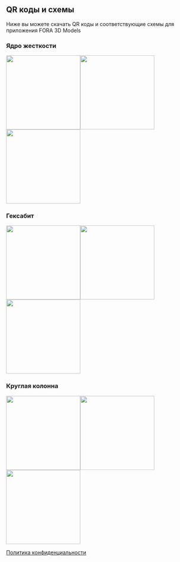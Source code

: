 ## QR коды и схемы

Ниже вы можете скачать QR коды и соответствующие схемы для приложения FORA 3D Models

### Ядро жесткости
<img src="https://pavlenkodr.github.io/FORA3DModels/images/IMG_6599.jpg" height="200"><img src="https://pavlenkodr.github.io/FORA3DModels/images/2G9BIcJUCyQ.jpg" height="200"><img src="https://pavlenkodr.github.io/FORA3DModels/images/JUTzxG3Fy3w.jpg" height="200">

### Гексабит
<img src="https://pavlenkodr.github.io/FORA3DModels/images/IMG_6600.jpg" height="200"><img src="https://pavlenkodr.github.io/FORA3DModels/gHhdP2ymOjw.jpg" height="200"><img src="https://pavlenkodr.github.io/FORA3DModels/images/1E2155dfr0w.jpg" height="200">

### Круглая колонна
<img src="https://pavlenkodr.github.io/FORA3DModels/images/IMG_6601.jpg" height="200"><img src="https://pavlenkodr.github.io/FORA3DModels/images/n9gEWSSXFMA.jpg" height="200"><img src="https://pavlenkodr.github.io/FORA3DModels/images/j2M05cU6ZZ8.jpg" height="200">

[Политика конфиденциальности](index)
